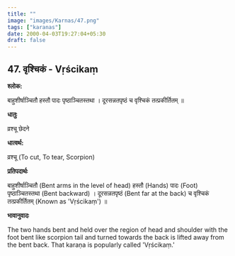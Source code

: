 ```yaml
---
title: ""
image: "images/Karnas/47.png"
tags: ["karanas"]
date: 2000-04-03T19:27:04+05:30
draft: false
---
```


## 47. वृश्चिकं - Vṛścikaṃ

**श्लोक:**

बाहुशीर्षाञ्चितौ हस्तौ पादः पृष्ठाञ्चितस्तथा । दूरसन्नतपृष्ठं च वृश्चिकं तत्प्रकीर्तितम् ॥

**धातुः**

व्रश्चू छेदने

**धात्वर्थ:**

व्रश्चू (To cut, To tear, Scorpion)

**प्रतिपदार्थः**

बाहुशीर्षाञ्चितौ (Bent arms in the level of head) हस्तौ (Hands) पादः (Foot) पृष्ठाञ्चितस्तथा (Bent backward) । दूरसन्नतपृष्ठं (Bent far at the back) च वृश्चिकं तत्प्रकीर्तितम् (Known as 'Vṛścikaṃ') ॥

**भावानुवादः**

The two hands bent and held over the region of head and shoulder with the foot bent like scorpion tail and turned towards the back is lifted away from the bent back. That karaṇa is popularly called 'Vṛścikaṃ.'